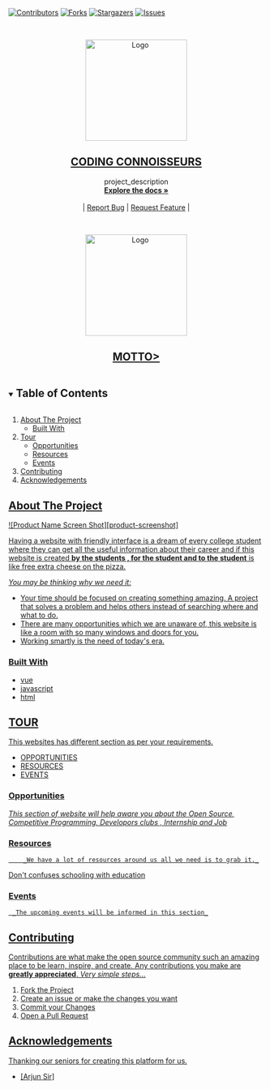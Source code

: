 
<!-- PROJECT SHIELDS -->
<!--
*** I'm using markdown "reference style" links for readability.
*** Reference links are enclosed in brackets [ ] instead of parentheses ( ).
*** See the bottom of this document for the declaration of the reference variables
*** for contributors-url, forks-url, etc. This is an optional, concise syntax you may use.
*** https://www.markdownguide.org/basic-syntax/#reference-style-links
-->

[![Contributors][contributors-shield]][contributors-url]
[![Forks][forks-shield]][forks-url]
[![Stargazers][stars-shield]][stars-url]
[![Issues][issues-shield]][issues-url]



<!-- PROJECT LOGO -->
<br />
<p align="center">
  <a href="https://github.com/Priyanshi-Rai/coding-connoisseurs.github.io">
    <img src="https://github.com/Priyanshi-Rai/coding-connoisseurs.github.io/blob/master/src/assets/logo_codingclub-removebg-preview.png" alt="Logo" width="200" height="200">
  </a>

  <h2 align="center"><B><U>CODING CONNOISSEURS</U></B></h2>

  <p align="center">
    project_description
    <br />
    <a href="https://github.com/Priyanshi-Rai/coding-connoisseurs.github.io"><strong>Explore the docs »</strong></a>
    <br />
    <br />
    <!--*<a href="https://github.com//coding-connoisseurs.github.io">View Demo</a>-->
    |
    <a href="https://github.com/Priyanshi-Rai/coding-connoisseurs.github.io/issues">Report Bug</a>
    |
    <a href="https://github.com/Priyanshi-Rai/coding-connoisseurs.github.io/issues">Request Feature</a>
    |
  </p>
</p>



<br />
<p align="center">
  <a href="https://github.com/Priyanshi-Rai/coding-connoisseurs.github.io">
    <img src="https://github.com/Priyanshi-Rai/coding-connoisseurs.github.io/blob/master/src/assets/logo_codingclub-removebg-preview.png" alt="Logo" width="200" height="200">
  </a>

  <h2 align="center"><B><U>MOTTO></B></h2>
</p>



<!-- TABLE OF CONTENTS -->
<details open="open">
  <summary><h2 style="display: inline-block">Table of Contents</h2></summary>
  <ol>
    <li>
      <a href="#about-the-project">About The Project</a>
      <ul>
        <li><a href="#built-with">Built With</a></li>
      </ul>
    </li>
    <li>
      <a href="#tour">Tour</a>
      <ul>
        <li><a href="#Opportunities">Opportunities</a></li>
        <li><a href="#Resources">Resources</a></li>
        <li><a href="#Events">Events</a></li>
      </ul>
    </li>
    <li><a href="#contributing">Contributing</a></li>
    <!--<li><a href="#contact">Contact</a></li>-->
    <li><a href="#acknowledgements">Acknowledgements</a></li>
  </ol>
</details>



<!-- ABOUT THE PROJECT -->
## About The Project

[![Product Name Screen Shot][product-screenshot]](https://example.com)

Having a website with friendly interface is a dream of every college student where they can get all the useful information about their career and if this website is created **by the students , for the student and to the student** is like free extra cheese on the pizza.

_You may be thinking why we need it:_
* Your time should be focused on creating something amazing. A project that solves a problem and helps others instead of searching where and what to do.
* There are many opportunities which we are unaware of, this website is like a room with so many windows and doors for you.
* Working smartly is the need of today's era.

### Built With

* [vue](https://vuejs.org/)
* [javascript](https://www.javascript.com/)
* [html](https://www.w3schools.com/html/default.asp)



<!-- GETTING STARTED -->
## TOUR

This websites has different section as per your requirements.
* OPPORTUNITIES
* RESOURCES
* EVENTS

### Opportunities

   _This section of website will help aware you about the Open Source, Competitive Programming, Developors clubs , Internship and Job_
 

### Resources

        _We have a lot of resources around us all we need is to grab it._


           
 
   Don't confuses schooling with education
  

### Events
     _The upcoming events will be informed in this section_


<!-- CONTRIBUTING -->
## Contributing

Contributions are what make the open source community such an amazing place to be learn, inspire, and create. Any contributions you make are **greatly appreciated**.
_Very simple steps..._
1. Fork the Project
2. Create an issue or make the changes you want
3. Commit your Changes
4. Open a Pull Request


<!-- CONTACT 
## Contact

Your Name - [@twitter_handle](https://twitter.com/twitter_handle) - email

Project Link: [https://github.com/github_username/repo_name](https://github.com/github_username/repo_name)
-->


<!-- ACKNOWLEDGEMENTS -->
## Acknowledgements

Thanking our seniors for creating this platform for us.
* [Arjun Sir]






<!-- MARKDOWN LINKS & IMAGES -->
<!-- https://www.markdownguide.org/basic-syntax/#reference-style-links -->
[contributors-shield]: https://img.shields.io/github/contributors/Priyanshi-Rai/coding-connoisseurs.github.io.svg?style=for-the-badge
[contributors-url]: https://github.com/Priyanshi-Rai/coding-connoisseurs.github.io/graphs/contributors

[forks-shield]: https://img.shields.io/github/forks/Priyanshi-Rai/coding-connoisseurs.github.io.svg?style=for-the-badge
[forks-url]: https://github.com/Priyanshi-Rai/coding-connoisseurs.github.io/network/members

[stars-shield]: https://img.shields.io/github/stars/Priyanshi-Rai/coding-connoisseurs.github.io.svg?style=for-the-badge
[stars-url]: https://github.com/Priyanshi-Rai/coding-connoisseurs.github.io/stargazers

[issues-shield]: https://img.shields.io/github/issues/Priyanshi-Rai/coding-connoisseurs.github.io.svg?style=for-the-badge
[issues-url]: https://github.chttps://github.com/issues


